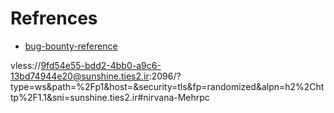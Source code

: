 # Refrences

- [bug-bounty-reference](https://github.com/ngalongc/bug-bounty-reference)


vless://9fd54e55-bdd2-4bb0-a9c6-13bd74944e20@sunshine.ties2.ir:2096/?type=ws&path=%2Fp1&host=&security=tls&fp=randomized&alpn=h2%2Chttp%2F1.1&sni=sunshine.ties2.ir#nirvana-Mehrpc
